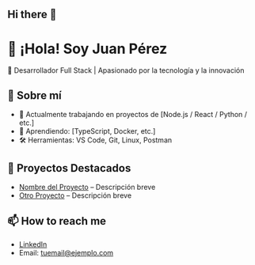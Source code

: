 ## Hi there 👋

# 👋 ¡Hola! Soy Juan Pérez

🎯 Desarrollador Full Stack | Apasionado por la tecnología y la innovación

## 🚀 Sobre mí
- 💼 Actualmente trabajando en proyectos de [Node.js / React / Python / etc.]
- 🌱 Aprendiendo: [TypeScript, Docker, etc.]
- 🛠️ Herramientas: VS Code, Git, Linux, Postman

## 📂 Proyectos Destacados
- [Nombre del Proyecto](enlace) – Descripción breve
- [Otro Proyecto](enlace) – Descripción breve

## 📫 How to reach me
- [LinkedIn](https://linkedin.com/in/acaballerocarrasco)
- Email: tuemail@ejemplo.com


<!--
**antonio-caballero-dev/antonio-caballero-dev** is a ✨ _special_ ✨ repository because its `README.md` (this file) appears on your GitHub profile.

Here are some ideas to get you started:

- 🔭 I’m currently working on ...
- 🌱 I’m currently learning ...
- 👯 I’m looking to collaborate on ...
- 🤔 I’m looking for help with ...
- 💬 Ask me about ...
- 📫 How to reach me: ...
- 😄 Pronouns: ...
- ⚡ Fun fact: ...
-->
